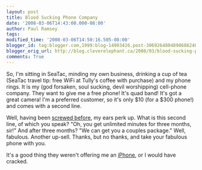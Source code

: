 ```yaml
---
layout: post
title: Blood Sucking Phone Company
date: '2008-03-06T14:43:00.000-08:00'
author: Paul Ramsey
tags: 
modified_time: '2008-03-06T14:50:16.505-08:00'
blogger_id: tag:blogger.com,1999:blog-14903426.post-3069264804898686248
blogger_orig_url: http://blog.cleverelephant.ca/2008/03/blood-sucking-phone-company.html
comments: True
---
```


So, I'm sitting in SeaTac, minding my own business, drinking a cup of tea (SeaTac travel tip: free WiFi at Tully's coffee with purchase) and my phone rings.  It is my (god forsaken, soul sucking, devil worshipping) cell-phone company. They want to give me a free phone! It's quad band! It's got a great camera! I'm a preferred customer, so it's only $10 (for a $300 phone!) and comes with a second line.

Well, having been [screwed before](/2008/02/like-cattle-to-slaughter.html), my ears perk up. What is this second line, of which you speak?  "Oh, you get unlimited minutes for three months, sir!"  And after three months?  "We can get you a couples package."  Well, fabulous.  Another up-sell. Thanks, but no thanks, and take your fabulous phone with you.

It's a good thing they weren't offering me an [iPhone](http://www.apple.com/iphone/), or I would have cracked.
